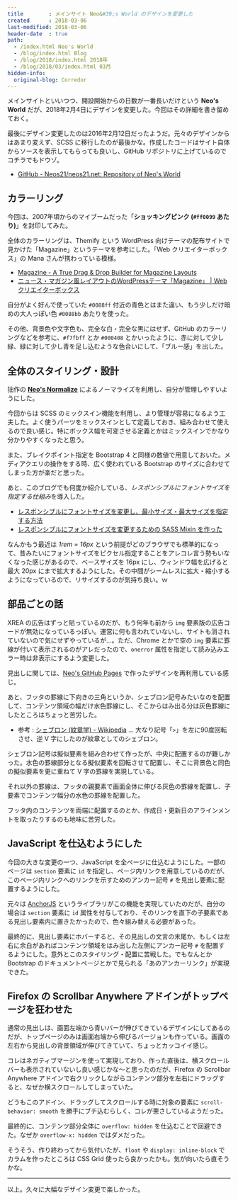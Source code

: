```yaml
---
title        : メインサイト Neo&#39;s World のデザインを変更した
created      : 2018-03-06
last-modified: 2018-03-06
header-date  : true
path:
  - /index.html Neo's World
  - /blog/index.html Blog
  - /blog/2018/index.html 2018年
  - /blog/2018/03/index.html 03月
hidden-info:
  original-blog: Corredor
---
```


メインサイトといいつつ、開設開始からの日数が一番長いだけという **Neo's World** だが、2018年2月4日にデザインを変更した。今回はその詳細を書き留めておく。

最後にデザイン変更したのは2016年2月12日だったようだ。元々のデザインからはあまり変えず、SCSS に移行したのが最後かな。作成したコードはサイト自体からソースを表示してもらっても良いし、GitHub リポジトリに上げているのでコチラでもドウゾ。

- [GitHub - Neos21/neos21.net: Repository of Neo's World](https://github.com/Neos21/neos21.net)

## カラーリング

今回は、2007年頃からのマイブームだった「**ショッキングピンク (`#ff0099` あたり)**」を封印してみた。

全体のカラーリングは、Themify という WordPress 向けテーマの配布サイトで見かけた「Magazine」というテーマを参考にした。「Web クリエイターボックス」の Mana さんが携わっている模様。

- [Magazine - A True Drag & Drop Builder for Magazine Layouts](https://themify.me/themes/magazine)
- [ニュース・マガジン風レイアウトのWordPressテーマ「Magazine」 | Webクリエイターボックス](https://www.webcreatorbox.com/webinfo/themify-magazine)

自分がよく好んで使っていた `#0088ff` 付近の青色とはまた違い、もう少しだけ暗めの大人っぽい色 `#0088bb` あたりを使った。

その他、背景色や文字色も、完全な白・完全な黒にはせず、GitHub のカラーリングなどを参考に、`#f7fbff` とか `#000408` とかいったように、赤に対して少し緑、緑に対して少し青を足し込むような色合いにして、「ブルー感」を出した。

## 全体のスタイリング・設計

拙作の **[Neo's Normalize](https://github.com/Neos21/neos-normalize)** によるノーマライズを利用し、自分が管理しやすいようにした。

今回からは SCSS のミックスイン機能を利用し、より管理が容易になるよう工夫した。よく使うパーツをミックスインとして定義しておき、組み合わせて使えるので良い感じ。特にボックス幅を可変させる定義とかはミックスインでかなり分かりやすくなったと思う。

また、ブレイクポイント指定を Bootstrap 4 と同様の数値で用意しておいた。メディアクエリの操作をする時、広く使われている Bootstrap のサイズに合わせてしまった方が楽だと思った。

あと、このブログでも何度か紹介している、*レスポンシブルにフォントサイズを指定する仕組み*を導入した。

- [レスポンシブルにフォントサイズを変更し、最小サイズ・最大サイズを指定する方法](/blog/2017/12/29-02.html)
- [レスポンシブルにフォントサイズを変更するための SASS Mixin を作った](/blog/2018/02/22-02.html)

なんかもう最近は *1rem = 16px* という前提がどのブラウザでも標準的になって、昔みたいにフォントサイズをピクセル指定することをアレコレ言う勢もいなくなった感じがあるので、ベースサイズを 16px にし、ウィンドウ幅を広げると最大 20px にまで拡大するようにした。その中間がシームレスに拡大・縮小するようになっているので、リサイズするのが気持ち良い。ｗ

## 部品ごとの話

XREA の広告はずっと貼っているのだが、もう何年も前から `img` 要素版の広告コードが無効になっているっぽい。運営に何も言われていないし、サイトも消されていないので気にせずやっているが…。ただ、Chrome とかで空の `img` 要素に罫線が付いて表示されるのがアレだったので、`onerror` 属性を指定して読み込みエラー時は非表示にするよう変更した。

見出しに関しては、[Neo's GitHub Pages](https://neos21.github.io/) で作ったデザインを再利用している感じ。

あと、フッタの罫線に下向きの三角というか、シェブロン記号みたいなのを配置して、コンテンツ領域の幅だけ水色罫線にし、そこからはみ出る分は灰色罫線にしたところはちょっと苦労した。

- 参考 : [シェブロン (紋章学) - Wikipedia](https://ja.wikipedia.org/wiki/%E3%82%B7%E3%82%A7%E3%83%96%E3%83%AD%E3%83%B3_(%E7%B4%8B%E7%AB%A0%E5%AD%A6)) … 大なり記号「`>`」を左に90度回転させ、逆 V 字にしたのが紋章としてのシェブロン。

シェブロン記号は擬似要素を組み合わせて作ったが、中央に配置するのが難しかった。水色の罫線部分となる擬似要素を回転させて配置し、そこに背景色と同色の擬似要素を更に重ねて V 字の罫線を実現している。

それ以外の罫線は、フッタの親要素で画面全体に伸びる灰色の罫線を配置し、子要素でコンテンツ幅分の水色の罫線を配置した。

フッタ内のコンテンツを両端に配置するのとか、作成日・更新日のアラインメントを取ったりするのも地味に苦労した。

## JavaScript を仕込むようにした

今回の大きな変更の一つ、JavaScript を全ページに仕込むようにした。一部のページは `section` 要素に `id` を指定し、ページ内リンクを用意しているのだが、このページ内リンクへのリンクを示すためのアンカー記号 `#` を見出し要素に配置するようにした。

元々は [AnchorJS](https://github.com/bryanbraun/anchorjs) というライブラリがこの機能を実現していたのだが、自分の場合は `section` 要素に `id` 属性を付与しており、そのリンクを直下の子要素である見出し要素内に置きたかったので、色々組み替える必要があった。

最終的に、見出し要素にホバーすると、その見出しの文言の末尾か、もしくは左右に余白があればコンテンツ領域をはみ出した左側にアンカー記号 `#` を配置するようにした。意外とこのスタイリング・配置に苦戦した。でもなんとか Bootstrap のドキュメントページとかで見られる「あのアンカーリンク」が実現できた。

## Firefox の Scrollbar Anywhere アドインがトップページを狂わせた

通常の見出しは、画面左端から青いバーが伸びてきているデザインにしてあるのだが、トップページのみは画面右端から伸びるバージョンも作っている。画面の左右から見出しの背景領域が伸びてきていて、ちょっとカッコイイ感じ。

コレはネガティブマージンを使って実現しており、作った直後は、横スクロールバーも表示されていないし良い感じかな〜と思ったのだが、Firefox の Scrollbar Anywhere アドインで右クリックしながらコンテンツ部分を左右にドラッグすると、なぜか横スクロールしてしまっていた。

どうもこのアドイン、ドラッグしてスクロールする時に対象の要素に `scroll-behavior: smooth` を勝手にブチ込むらしく、コレが悪さしているようだった。

最終的に、コンテンツ部分全体に `overflow: hidden` を仕込むことで回避できた。なぜか `overflow-x: hidden` ではダメだった。

そうそう、作り終わってから気付いたが、`float` や `display: inline-block` でカラムを作ったところは CSS Grid 使ったら良かったかも。気が向いたら直そうかな。

---

以上。久々に大幅なデザイン変更で楽しかった。
